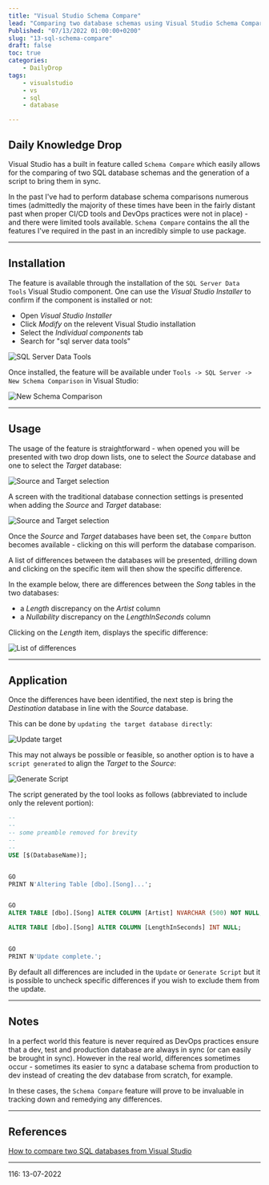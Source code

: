 ```yaml
---
title: "Visual Studio Schema Compare"
lead: "Comparing two database schemas using Visual Studio Schema Compare feature"
Published: "07/13/2022 01:00:00+0200"
slug: "13-sql-schema-compare"
draft: false
toc: true
categories:
    - DailyDrop
tags:
    - visualstudio
    - vs
    - sql
    - database

---
```


## Daily Knowledge Drop

Visual Studio has a built in feature called `Schema Compare` which easily allows for the comparing of two SQL database schemas and the generation of a script to bring them in sync.

In the past I've had to perform database schema comparisons numerous times (admittedly the majority of these times have been in the fairly distant past when proper CI/CD tools and DevOps practices were not in place) - and there were limited tools available. `Schema Compare` contains the all the features I've required in the past in an incredibly simple to use package.

---

## Installation

The feature is available through the installation of the `SQL Server Data Tools` Visual Studio component. One can use the _Visual Studio Installer_ to confirm if the component is installed or not:
- Open _Visual Studio Installer_
- Click _Modify_ on the relevent Visual Studio installation
- Select the _Individual components_ tab
- Search for "sql server data tools"

![SQL Server Data Tools](installation.png)

Once installed, the feature will be available under `Tools -> SQL Server -> New Schema Comparison` in Visual Studio:

![New Schema Comparison](menu-feature.png)

---

## Usage

The usage of the feature is straightforward - when opened you will be presented with two drop down lists, one to select the _Source_ database and one to select the _Target_ database:

![Source and Target selection](source-target.png)

A screen with the traditional database connection settings is presented when adding the _Source_ and _Target_ database:

![Source and Target selection](connection.png)

Once the _Source_ and _Target_ databases have been set, the `Compare` button becomes available - clicking on this will perform the database comparison.

A list of differences between the databases will be presented, drilling down and clicking on the specific item will then show the specific difference.

In the example below, there are differences between the _Song_ tables in the two databases:
- a _Length_ discrepancy on the _Artist_ column
- a _Nullability_ discrepancy on the _LengthInSeconds_ column

Clicking on the _Length_ item, displays the specific difference:

![List of differences](differences.png)

---

## Application

Once the differences have been identified, the next step is bring the _Destination_ database in line with the _Source_ database.

This can be done by `updating the target database directly`:

![Update target](update.png)

This may not always be possible or feasible, so another option is to have a `script generated` to align the _Target_ to the _Source_:

![Generate Script](script.png)


The script generated by the tool looks as follows (abbreviated to include only the relevent portion):

``` sql
--
--
-- some preamble removed for brevity
--
--
USE [$(DatabaseName)];


GO
PRINT N'Altering Table [dbo].[Song]...';


GO
ALTER TABLE [dbo].[Song] ALTER COLUMN [Artist] NVARCHAR (500) NOT NULL;

ALTER TABLE [dbo].[Song] ALTER COLUMN [LengthInSeconds] INT NULL;


GO
PRINT N'Update complete.';
```


By default all differences are included in the `Update` or `Generate Script` but it is possible to uncheck specific differences if you wish to exclude them from the update.

---

## Notes

In a perfect world this feature is never required as DevOps practices ensure that a dev, test and production database are always in sync (or can easily be brought in sync). However in the real world, differences sometimes occur - sometimes its easier to sync a database schema from production to dev instead of creating the dev database from scratch, for example.

In these cases, the `Schema Compare` feature will prove to be invaluable in tracking down and remedying any differences.

---



## References

[How to compare two SQL databases from Visual Studio](https://www.sqlshack.com/how-to-compare-two-sql-databases-from-visual-studio/)   

---

<?# DailyDrop ?>116: 13-07-2022<?#/ DailyDrop ?>
